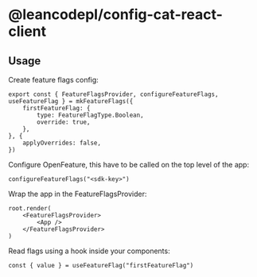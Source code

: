 # @leancodepl/config-cat-react-client

## Usage

Create feature flags config:

```
export const { FeatureFlagsProvider, configureFeatureFlags, useFeatureFlag } = mkFeatureFlags({
    firstFeatureFlag: {
        type: FeatureFlagType.Boolean,
        override: true,
    },
}, {
    applyOverrides: false,
})
```

Configure OpenFeature, this have to be called on the top level of the app:

```
configureFeatureFlags("<sdk-key>")
```

Wrap the app in the FeatureFlagsProvider:

```
root.render(
    <FeatureFlagsProvider>
        <App />
    </FeatureFlagsProvider>
)
```

Read flags using a hook inside your components:

```
const { value } = useFeatureFlag("firstFeatureFlag")
```
